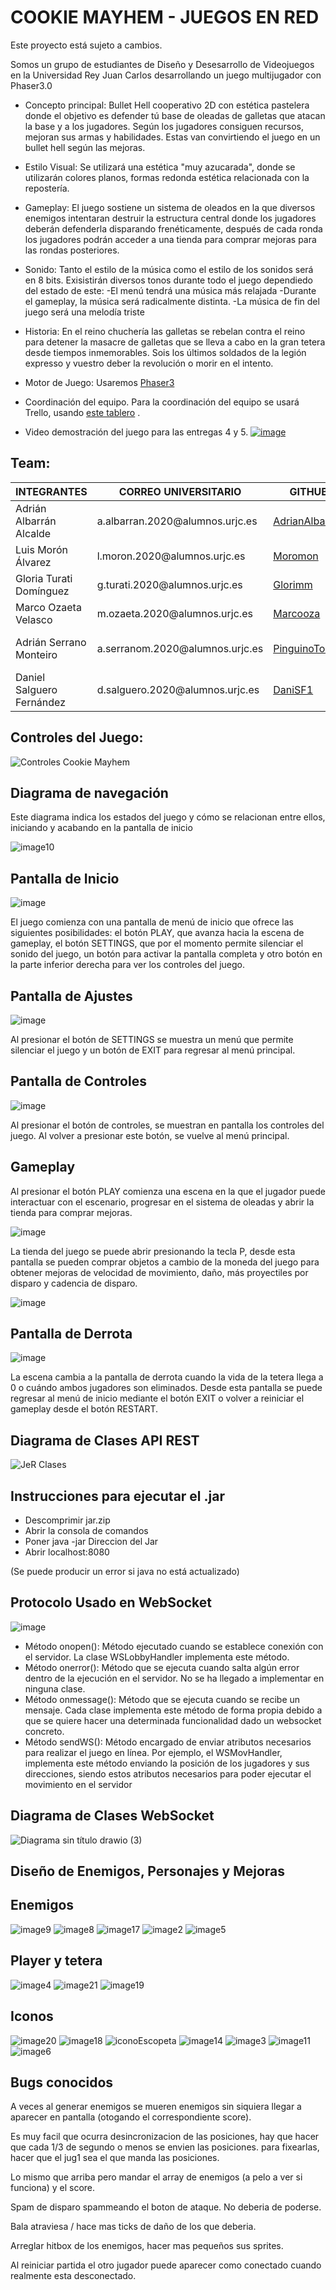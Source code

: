 # COOKIE MAYHEM - JUEGOS EN RED

Este proyecto está sujeto a cambios.

Somos un grupo de estudiantes de Diseño y Desesarrollo de Videojuegos en la Universidad Rey Juan Carlos desarrollando un juego multijugador con Phaser3.0

- Concepto principal:
 Bullet Hell cooperativo 2D con estética pastelera donde el objetivo es defender tú base de oleadas de galletas que atacan la base y a los jugadores. Según los jugadores consiguen recursos, mejoran sus armas y habilidades. Estas van convirtiendo el juego en un bullet hell según las mejoras.

- Estilo Visual:
Se utilizará una estética "muy azucarada", donde se utilizarán colores planos, formas redonda estética relacionada con la repostería.

- Gameplay:
El juego sostiene un sistema de oleados en la que diversos enemigos intentaran destruir la estructura central donde los jugadores deberán defenderla disparando frenéticamente, después de cada ronda los jugadores podrán acceder a una tienda para comprar mejoras para las rondas posteriores.

- Sonido:
Tanto el estilo de la música como el estilo de los sonidos será en 8 bits.
Exisistirán diversos tonos durante todo el juego dependiedo del estado de este:
 -El menú tendrá una música más relajada
 -Durante el gameplay, la música será radicalmente distinta.
 -La música de fin del juego será una melodía triste

- Historia:
En el reino chuchería las galletas se rebelan contra el reino para detener la masacre de galletas que se lleva a cabo en la gran tetera desde tiempos inmemorables.
Sois los últimos soldados de la legión expresso y vuestro deber la revolución o morir en el intento.


- Motor de Juego:
Usaremos <a href = "https://phaser.io/phaser3"> Phaser3 </a> 
- Coordinación del equipo.
Para la coordinación del equipo se usará Trello, usando <a href = "https://trello.com/invite/b/JZrPiCv6/ATTI46729dd3a9ab2625894f6d3f58aaac69019100A5/juegos-en-red">este tablero</a> .

- Video demostración del juego para las entregas 4 y 5.
[![image](https://user-images.githubusercontent.com/81293611/211415616-e2cd2aaf-bc9d-4d33-b15d-bb5c7a0c2e9a.png)](https://youtu.be/8Mn0MbisQS4)


 ## Team:
 <table>
  <thead>
    <tr>
      <th> INTEGRANTES </th> 
      <th> CORREO UNIVERSITARIO </th> 
      <th> GITHUB </th> 
      <th> ROL </th> 
    </tr>
  </thead>
  <tbody>
    <tr> 
      <td> Adrián Albarrán Alcalde </td>
      <td> a.albarran.2020@alumnos.urjc.es </td>
      <td> <a href = "https://github.com/AdrianAlbarran"> AdrianAlbarran </a> </td>
      <td> Lider Proyecto </td>
    </tr>
    <tr> 
      <td> Luis Morón Álvarez </td>
      <td> l.moron.2020@alumnos.urjc.es </td>
      <td> <a href = "https://github.com/Moromon"> Moromon </a> </td>
      <td> Programador </td>
    </tr>
    <tr> 
      <td> Gloria Turati Domínguez </td>
      <td> g.turati.2020@alumnos.urjc.es </td>
      <td> <a href = "https://github.com/glorimm"> Glorimm </a> </td>
      <td> Arte </td>
    </tr>
    <tr> 
      <td> Marco Ozaeta Velasco </td>
      <td> m.ozaeta.2020@alumnos.urjc.es </td>
      <td> <a href = "https://github.com/Marcooza"> Marcooza </a> </td>
      <td> Guionista </td>
    </tr>
    <tr> 
      <td> Adrián Serrano Monteiro </td>
      <td> a.serranom.2020@alumnos.urjc.es </td>
      <td> <a href = "https://github.com/PinguinoTocho"> PinguinoTocho </a> </td>
      <td> Redes sociales y Arte </td>
    </tr>
    <tr> 
      <td> Daniel Salguero Fernández </td>
      <td> d.salguero.2020@alumnos.urjc.es </td>
      <td> <a href = "https://github.com/DaniSF1"> DaniSF1 </a> </td>
      <td> Música </td>
    </tr>
   </tbody>
  </table>


 ## Controles del Juego:
 
![Controles Cookie Mayhem](https://user-images.githubusercontent.com/115086690/204564478-79935e8f-d9c1-4fed-bfc3-10086d00edc6.png)

## Diagrama de navegación

Este diagrama indica los estados del juego y cómo se relacionan entre ellos, iniciando y acabando en la pantalla de inicio

![image10](https://user-images.githubusercontent.com/93784360/204644030-d96a0419-2dc5-407f-b56e-acacba258eba.png)

## Pantalla de Inicio

![image](https://user-images.githubusercontent.com/97071556/208744609-49372749-58c6-4c86-a851-434581dc04ec.png)

El juego comienza con una pantalla de menú de inicio que ofrece las siguientes posibilidades: el botón PLAY, que avanza hacia la escena de gameplay, el botón SETTINGS, que por el momento permite silenciar el sonido del juego, un botón para activar la pantalla completa y otro botón en la parte inferior derecha para ver los controles del juego.

## Pantalla de Ajustes

![image](https://user-images.githubusercontent.com/97071556/208744826-5f57679e-5374-4d98-9d95-e1bf69cd7189.png)

Al presionar el botón de SETTINGS se muestra un menú que permite silenciar el juego y un botón de EXIT para regresar al menú principal.

## Pantalla de Controles

![image](https://user-images.githubusercontent.com/97071556/208744918-385df242-4492-4708-a0ae-685534d5978c.png)

Al presionar el botón de controles, se muestran en pantalla los controles del juego. Al volver a presionar este botón, se vuelve al menú principal.


## Gameplay


Al presionar el botón PLAY comienza una escena en la que el jugador puede interactuar con el escenario, progresar en el sistema de oleadas y abrir la tienda para comprar mejoras.

![image](https://user-images.githubusercontent.com/97071556/208745145-6b1115bb-a535-4232-b819-ee39e58cbf50.png)

La tienda del juego se puede abrir presionando la tecla P, desde esta pantalla se pueden comprar objetos a cambio de la moneda del juego para obtener mejoras de velocidad de movimiento, daño, más proyectiles por disparo y cadencia de disparo.

![image](https://user-images.githubusercontent.com/97071556/208745286-020726e0-6d8a-41e9-8064-e0bb207c2fca.png)

## Pantalla de Derrota

![image](https://user-images.githubusercontent.com/97071556/208745581-9de98029-2a2c-404b-852e-fcdddd7b892e.png)


La escena cambia a la pantalla de derrota cuando la vida de la tetera llega a 0 o cuándo ambos jugadores son eliminados. Desde esta pantalla se puede regresar al menú de inicio mediante el botón EXIT o volver a reiniciar el gameplay desde el botón RESTART.

## Diagrama de Clases API REST

![JeR Clases](https://user-images.githubusercontent.com/115086690/208757343-23f091bd-2aec-4f31-b093-4ff6b9b62629.png)

## Instrucciones para ejecutar el .jar

- Descomprimir jar.zip
- Abrir la consola de comandos
- Poner java -jar Direccion del Jar
- Abrir localhost:8080

(Se puede producir un error si java no está actualizado)

## Protocolo Usado en WebSocket

![image](https://user-images.githubusercontent.com/115086690/211213815-7d77c28b-90b2-4188-b8b6-ccece34ca06c.png)

- Método onopen(): Método ejecutado cuando se establece conexión con el servidor. La clase WSLobbyHandler implementa este método.
- Método onerror(): Método que se ejecuta cuando salta algún error dentro de la ejecución en el servidor. No se ha llegado a implementar en ninguna clase.
- Método onmessage(): Método que se ejecuta cuando se recibe un mensaje. Cada clase implementa este método de forma propia debido a que se quiere hacer una determinada funcionalidad dado un websocket concreto.
- Método sendWS(): Método encargado de enviar atributos necesarios para realizar el juego en línea. Por ejemplo, el WSMovHandler, implementa este método enviando la posición de los jugadores y sus direcciones, siendo estos atributos necesarios para poder ejecutar el movimiento en el servidor

## Diagrama de Clases WebSocket

![Diagrama sin título drawio (3)](https://user-images.githubusercontent.com/115086690/211384102-a4df6029-1b38-4a5b-a442-0b42e87b0f6d.png)

## Diseño de Enemigos, Personajes y Mejoras

## Enemigos

![image9](https://user-images.githubusercontent.com/93784360/204644243-75009f2b-4770-46c1-8b61-004ca3b51416.png)
![image8](https://user-images.githubusercontent.com/93784360/204644251-57ee0afc-e85a-432c-a0fd-6f5ce8516eb8.png)
![image17](https://user-images.githubusercontent.com/93784360/204644267-d967f1b7-94bf-451a-9632-81437fca5c32.png)
![image2](https://user-images.githubusercontent.com/93784360/204644292-61ea7eeb-445e-4a4e-becc-b0cf35d49a66.png)
![image5](https://user-images.githubusercontent.com/93784360/204644304-6386e182-05f1-4bf3-94de-5e2b5f2c4abb.png)


## Player y tetera

![image4](https://user-images.githubusercontent.com/93784360/204644318-e9d8732f-ccb7-4957-a98c-270a3468e063.png)
![image21](https://user-images.githubusercontent.com/93784360/204644351-ae23cb98-f139-453f-91f8-92f1d886b37e.png)
![image19](https://user-images.githubusercontent.com/93784360/204644358-ff386dfe-d1e4-490f-8c1d-78a8a1e2a9ce.png)


## Iconos

![image20](https://user-images.githubusercontent.com/93784360/204644370-6a91e800-82a2-4934-a886-980cdac6d890.png)
![image18](https://user-images.githubusercontent.com/93784360/204644373-7cc74687-ade4-4454-8a4a-db6ccab6d1a6.png)
![iconoEscopeta](https://user-images.githubusercontent.com/93784360/204644507-038bd81e-bcb8-4f35-886f-0022a55557da.png)
![image14](https://user-images.githubusercontent.com/93784360/204644554-56a4f5d3-554b-4775-8f26-e6c55c5c37b4.png)
![image3](https://user-images.githubusercontent.com/93784360/204644561-33c1bf16-0ac5-4532-a99b-62b2ae7a190d.png)
![image11](https://user-images.githubusercontent.com/93784360/204644570-e1f4936f-daed-4e72-8125-590c8c9bc008.png)
![image6](https://user-images.githubusercontent.com/93784360/204644584-671d8d2e-1471-414a-bc7f-c99887e5823b.png)

## Bugs conocidos 

 A veces al generar enemigos se mueren enemigos sin siquiera llegar a aparecer en pantalla (otogando el correspondiente score).
 
 Es muy facil que ocurra desincronizacion de las posiciones, hay que hacer que cada 1/3 de segundo o menos se envien las posiciones. 
 para fixearlas, hacer que el jug1 sea el que manda las posiciones.
 
 Lo mismo que arriba pero mandar el array de enemigos (a pelo a ver si funciona) y el score.
 
 Spam de disparo spammeando el boton de ataque. No deberia de poderse.
 
 Bala atraviesa / hace mas ticks de daño de los que deberia.
 
 Arreglar hitbox de los enemigos, hacer mas pequeños sus sprites.
 
 Al reiniciar partida el otro jugador puede aparecer como conectado cuando realmente esta desconectado.
 

